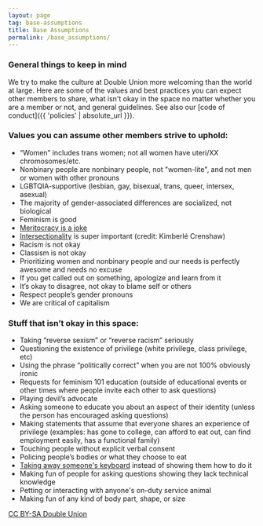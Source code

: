 ```yaml
---
layout: page
tag: base-assumptions
title: Base Assumptions
permalink: /base_assumptions/
---
```


### General things to keep in mind

We try to make the culture at Double Union more welcoming than the world at large. Here are some of the values and best practices you can expect other members to share, what isn't okay in the space no matter whether you are a member or not, and general guidelines. See also our [code of conduct]({{ 'policies' | absolute_url }}).

### Values you can assume other members strive to uphold:
* “Women” includes trans women; not all women have uteri/XX chromosomes/etc.
* Nonbinary people are nonbinary people, not "women-lite", and not men or women with other pronouns
* LGBTQIA-supportive (lesbian, gay, bisexual, trans, queer, intersex, asexual)
* The majority of gender-associated differences are socialized, not biological
* Feminism is good
* [Meritocracy is a joke](http://www.garann.com/dev/2012/you-keep-using-that-word/)
* [Intersectionality](http://geekfeminism.wikia.com/wiki/Intersectionality) is super important (credit: Kimberlé Crenshaw)
* Racism is not okay
* Classism is not okay
* Prioritizing women and nonbinary people and our needs is perfectly awesome and needs no excuse
* If you get called out on something, apologize and learn from it
* It’s okay to disagree, not okay to blame self or others
* Respect people’s gender pronouns
* We are critical of capitalism

### Stuff that isn’t okay in this space:
* Taking “reverse sexism” or “reverse racism” seriously
* Questioning the existence of privilege (white privilege, class privilege, etc)
* Using the phrase “politically correct” when you are not 100% obviously ironic
* Requests for feminism 101 education (outside of educational events or other times where people invite each other to ask questions)
* Playing devil’s advocate
* Asking someone to educate you about an aspect of their identity (unless the person has encouraged asking questions)
* Making statements that assume that everyone shares an experience of privilege (examples: has gone to college, can afford to eat out, can find employment easily, has a functional family)
* Touching people without explicit verbal consent
* Policing people’s bodies or what they choose to eat
* [Taking away someone's keyboard](http://tldp.org/HOWTO/Encourage-Women-Linux-HOWTO/x168.html) instead of showing them how to do it
* Making fun of people for asking questions showing they lack technical knowledge
* Petting or interacting with anyone's on-duty service animal
* Making fun of any kind of body part, shape, or size

[CC BY-SA Double Union](https://creativecommons.org/licenses/by-sa/4.0/)
